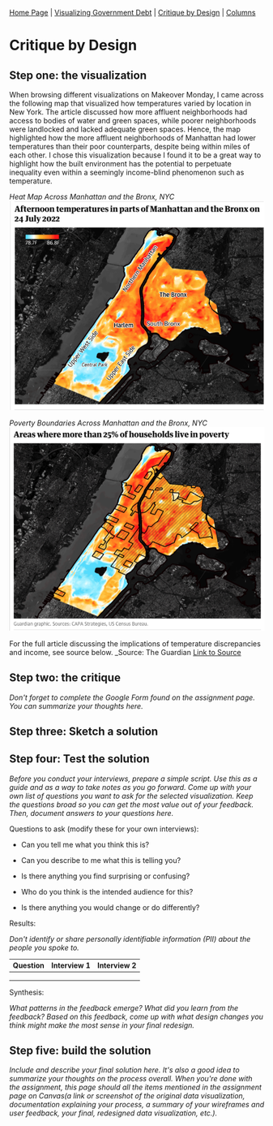 [Home Page](https://bbennyhb.github.io/Bryan-HB-Projects/) | [Visualizing Government Debt](visualizing-government-debt) | [Critique by Design](Critique-by-design) | [Columns](https://www.dailycal.org/users/profile/bryan%20hernandez%20benitez/) 

# Critique by Design 

## Step one: the visualization

When browsing different visualizations on Makeover Monday, I came across the following map that visualized how temperatures varied by location in New York. The article discussed how more affluent neighborhoods had access to bodies of water and green spaces, while poorer neighborhoods were landlocked and lacked adequate green spaces. Hence, the map highlighted how the more affluent neighborhoods of Manhattan had lower temperatures than their poor counterparts, despite being within miles of each other. I chose this visualization because I found it to be a great way to highlight how the built environment has the potential to perpetuate inequality even within a seemingly income-blind phenomenon such as temperature.

_Heat Map Across Manhattan and the Bronx, NYC_
![heat_map](heat_map.jpg) 

_Poverty Boundaries Across Manhattan and the Bronx, NYC_
![poverty_map](poverty_map.jpg) 

For the full article discussing the implications of temperature discrepancies and income, see source below.
_Source: The Guardian [Link to Source](https://www.theguardian.com/us-news/2022/sep/07/new-york-heat-deaths-map-inequality) 


## Step two: the critique
_Don't forget to complete the Google Form found on the assignment page.  You can summarize your thoughts here._

## Step three: Sketch a solution

## Step four: Test the solution

_Before you conduct your interviews, prepare a simple script. Use this as a guide and as a way to take notes as you go forward. Come up with your own list of questions you want to ask for the selected visualization. 
Keep the questions broad so you can get the most value out of your feedback. Then, document answers to your questions here._

Questions to ask (modify these for your own interviews): 

- Can you tell me what you think this is?

- Can you describe to me what this is telling you?

- Is there anything you find surprising or confusing?

- Who do you think is the intended audience for this?

- Is there anything you would change or do differently?

Results: 

_Don't identify or share personally identifiable information (PII) about the people you spoke to._



| Question | Interview 1 | Interview 2 |
|----------|-------------|-------------|
|          |             |             |
|          |             |             |
|          |             |             |



Synthesis: 

_What patterns in the feedback emerge?  What did you learn from the feedback?  Based on this feedback, come up with what design changes you think might make the most sense in your final redesign._

## Step five: build the solution

_Include and describe your final solution here. It's also a good idea to summarize your thoughts on the process overall. 
When you're done with the assignment, this page should all the items mentioned in the assignment page on Canvas(a link or screenshot of the original data visualization, 
documentation explaining your process, a summary of your wireframes and user feedback, your final, redesigned data visualization, etc.)._
